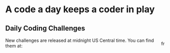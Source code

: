 <h1>A code a day keeps a coder in play</h1>
<h2>Daily Coding Challenges</h2>
<p style="display: flex; align-items: center;">
  New challenges are released at midnight US Central time. You can find them at: 
  <a href="https://www.freecodecamp.org/learn/daily-coding-challenge/archive" title="Try the coding challenge of the day:">
    <img src="https://cdn.freecodecamp.org/platform/universal/fcc_secondary.svg" alt="freeCodeCamp logo" style="height: 1em;">
  </a>
</p>
